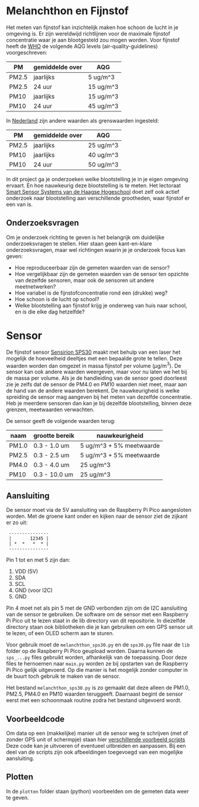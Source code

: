 # Melanchthon en Fijnstof
Het meten van fijnstof kan inzichtelijk maken hoe schoon de lucht in je omgeving is. Er zijn wereldwijd richtlijnen voor de maximale fijnstof concentratie waar je aan blootgesteld zou mogen worden. Voor fijnstof heeft de [WHO](https://www.who.int/news-room/fact-sheets/detail/ambient-(outdoor)-air-quality-and-health) de volgende AQG levels (air-quality-guidelines) voorgeschreven:

PM | gemiddelde over | AQG  
---|-----------------|----------
PM2.5 | jaarlijks | 5 ug/m^3 
PM2.5 | 24 uur    | 15 ug/m^3
PM10  | jaarlijks | 15 ug/m^3
PM10  | 24 uur    | 45 ug/m^3

In [Nederland](https://www.infomil.nl/onderwerpen/landbouw/stof/handreiking-fijn-1/juridisch-kader/wettelijke-eisen/) zijn andere waarden als grenswaarden ingesteld:

|PM | gemiddelde over | AQG  |
|-----|----------------|---------|
|PM2.5 | jaarlijks | 25 ug/m^3  |
|PM10  | jaarlijks | 40 ug/m^3  |
|PM10  | 24 uur    | 50 ug/m^3 |

In dit project ga je onderzoeken welke blootstelling je in je eigen omgeving ervaart. En hoe nauwkeurig deze blootstelling is te meten. Het lectoraat [Smart Sensor Systems van de Haagse Hogeschool](https://www.dehaagsehogeschool.nl/onderzoek/lectoraten/smart-sensor-systems) doet zelf ook actief onderzoek naar blootstelling aan verschillende grootheden, waar fijnstof er een van is.

## Onderzoeksvragen
Om je onderzoek richting te geven is het belangrijk om duidelijke onderzoeksvragen te stellen. Hier staan geen kant-en-klare onderzoeksvragen, maar wel richtingen waarin je je onderzoek focus kan geven:
 * Hoe reproduceerbaar zijn de gemeten waarden van de sensor? 
 * Hoe vergelijkbaar zijn de gemeten waarden van de sensor ten opzichte van dezelfde sensoren, maar ook de sensoren uit andere meetnetwerken?
 * Hoe variabel is de fijnstofconcentratie rond een (drukke) weg?
 * Hoe schoon is de lucht op school?
 * Welke blootstelling aan fijnstof krijg je onderweg van huis naar school, en is die elke dag hetzelfde?  

# Sensor
De fijnstof sensor [Sensirion SPS30](https://sensirion.com/products/catalog/SPS30) maakt met behulp van een laser het mogelijk de hoeveelheid deeltjes met een bepaalde grote te tellen. Deze waarden worden dan omgezet in massa fijnstof per volume ($\mu$g/m$^3$). De sensor kan ook andere waarden weergeven, maar voor nu laten we het bij de massa per volume. Als je de handleiding van de sensor goed doorleest zie je zelfs dat de sensor de PM4.0 en PM10 waarden niet meet, maar aan de hand van de andere waarden berekent. De nauwkeurigheid is welke spreiding de sensor mag aangeven bij het meten van dezelfde concentratie. Heb je meerdere sensoren dan kan je bij dezelfde blootstelling, binnen deze grenzen, meetwaarden verwachten. 

De sensor geeft de volgende waarden terug:


| naam  | grootte bereik    | nauwkeurigheid                |
--------|-------------------|-------------------------------|
| PM1.0 | 0.3 - 1.0 um  | 5 ug/m^3 + 5% meetwaarde |
| PM2.5 | 0.3 - 2.5 um  | 5 ug/m^3 + 5% meetwaarde |
| PM4.0 | 0.3 - 4.0 um  | 25 ug/m^3                |
| PM10  | 0.3 - 10.0 um | 25 ug/m^3                |

## Aansluiting
De sensor moet via de 5V aansluiting van de Raspberry Pi Pico aangesloten worden. Met de groene kant onder en kijken naar de sensor ziet de zijkant er zo uit:
```
 ---------------
 |       12345 |
 | *  *   *  * |
 ---------------
```
Pin 1 tot en met 5 zijn dan:
1. VDD (5V)
2. SDA
3. SCL
4. GND (voor I2C)
5. GND

Pin 4 moet net als pin 5 met de GND verbonden zijn om de I2C aansluiting van de sensor te gebruiken. 
De software om de sensor met een Raspberry Pi Pico uit te lezen staat in de lib directory van dit repositorie. In diezelfde directory staan ook bibliotheken die je kan gebruiken om een GPS sensor uit te lezen, of een OLED scherm aan te sturen. 

Voor gebruik moet de `melanchthon_sps30.py` en de `sps30.py` file naar de `lib` folder op de Raspberry Pi Pico geupload worden. Daarna kunnen de `sps_...py` files gebruikt worden, afhankelijk van de toepassing. 
Door deze files te hernoemen naar `main.py` worden ze bij opstarten van de Raspberry Pi Pico gelijk uitgevoerd. Op die manier is het mogelijk zonder computer in de buurt toch gebruik te maken van de sensor. 

Het bestand `melanchthon_sps30.py` is zo gemaakt dat deze alleen de PM1.0, PM2.5, PM4.0 en PM10 waarden teruggeeft. Daarnaast begint de sensor eerst met een schoonmaak routine zodra het bestand uitgevoerd wordt.

## Voorbeeldcode
Om data op een (makkelijke) manier uit de sensor weg te schrijven (met of zonder GPS unit of schermpje) staan hier [verschillende voorbeeld scripts](SCRIPTS.md) Deze code kan je uitvoeren of eventueel uitbreiden en aanpassen. 
Bij een deel van de scripts zijn ook afbeeldingen toegevoegd van een mogelijke aansluiting. 

## Plotten
In de `plotten` folder staan (python) voorbeelden om de gemeten data weer te geven. 
